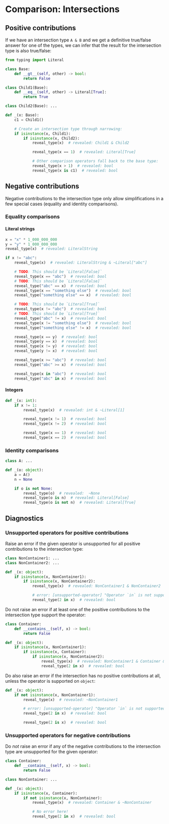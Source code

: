 # Comparison: Intersections

## Positive contributions

If we have an intersection type `A & B` and we get a definitive true/false answer for one of the
types, we can infer that the result for the intersection type is also true/false:

```py
from typing import Literal

class Base:
    def __gt__(self, other) -> bool:
        return False

class Child1(Base):
    def __eq__(self, other) -> Literal[True]:
        return True

class Child2(Base): ...

def _(x: Base):
    c1 = Child1()

    # Create an intersection type through narrowing:
    if isinstance(x, Child1):
        if isinstance(x, Child2):
            reveal_type(x)  # revealed: Child1 & Child2

            reveal_type(x == 1)  # revealed: Literal[True]

            # Other comparison operators fall back to the base type:
            reveal_type(x > 1)  # revealed: bool
            reveal_type(x is c1)  # revealed: bool
```

## Negative contributions

Negative contributions to the intersection type only allow simplifications in a few special cases
(equality and identity comparisons).

### Equality comparisons

#### Literal strings

```py
x = "x" * 1_000_000_000
y = "y" * 1_000_000_000
reveal_type(x)  # revealed: LiteralString

if x != "abc":
    reveal_type(x)  # revealed: LiteralString & ~Literal["abc"]

    # TODO: This should be `Literal[False]`
    reveal_type(x == "abc")  # revealed: bool
    # TODO: This should be `Literal[False]`
    reveal_type("abc" == x)  # revealed: bool
    reveal_type(x == "something else")  # revealed: bool
    reveal_type("something else" == x)  # revealed: bool

    # TODO: This should be `Literal[True]`
    reveal_type(x != "abc")  # revealed: bool
    # TODO: This should be `Literal[True]`
    reveal_type("abc" != x)  # revealed: bool
    reveal_type(x != "something else")  # revealed: bool
    reveal_type("something else" != x)  # revealed: bool

    reveal_type(x == y)  # revealed: bool
    reveal_type(y == x)  # revealed: bool
    reveal_type(x != y)  # revealed: bool
    reveal_type(y != x)  # revealed: bool

    reveal_type(x >= "abc")  # revealed: bool
    reveal_type("abc" >= x)  # revealed: bool

    reveal_type(x in "abc")  # revealed: bool
    reveal_type("abc" in x)  # revealed: bool
```

#### Integers

```py
def _(x: int):
    if x != 1:
        reveal_type(x)  # revealed: int & ~Literal[1]

        reveal_type(x != 1)  # revealed: bool
        reveal_type(x != 2)  # revealed: bool

        reveal_type(x == 1)  # revealed: bool
        reveal_type(x == 2)  # revealed: bool
```

### Identity comparisons

```py
class A: ...

def _(o: object):
    a = A()
    n = None

    if o is not None:
        reveal_type(o)  # revealed:  ~None
        reveal_type(o is n)  # revealed: Literal[False]
        reveal_type(o is not n)  # revealed: Literal[True]
```

## Diagnostics

### Unsupported operators for positive contributions

Raise an error if the given operator is unsupported for all positive contributions to the
intersection type:

```py
class NonContainer1: ...
class NonContainer2: ...

def _(x: object):
    if isinstance(x, NonContainer1):
        if isinstance(x, NonContainer2):
            reveal_type(x)  # revealed: NonContainer1 & NonContainer2

            # error: [unsupported-operator] "Operator `in` is not supported for types `int` and `NonContainer1`"
            reveal_type(2 in x)  # revealed: bool
```

Do not raise an error if at least one of the positive contributions to the intersection type support
the operator:

```py
class Container:
    def __contains__(self, x) -> bool:
        return False

def _(x: object):
    if isinstance(x, NonContainer1):
        if isinstance(x, Container):
            if isinstance(x, NonContainer2):
                reveal_type(x)  # revealed: NonContainer1 & Container & NonContainer2
                reveal_type(2 in x)  # revealed: bool
```

Do also raise an error if the intersection has no positive contributions at all, unless the operator
is supported on `object`:

```py
def _(x: object):
    if not isinstance(x, NonContainer1):
        reveal_type(x)  # revealed: ~NonContainer1

        # error: [unsupported-operator] "Operator `in` is not supported for types `int` and `object`, in comparing `Literal[2]` with `~NonContainer1`"
        reveal_type(2 in x)  # revealed: bool

        reveal_type(2 is x)  # revealed: bool
```

### Unsupported operators for negative contributions

Do *not* raise an error if any of the negative contributions to the intersection type are
unsupported for the given operator:

```py
class Container:
    def __contains__(self, x) -> bool:
        return False

class NonContainer: ...

def _(x: object):
    if isinstance(x, Container):
        if not isinstance(x, NonContainer):
            reveal_type(x)  # revealed: Container & ~NonContainer

            # No error here!
            reveal_type(2 in x)  # revealed: bool
```
